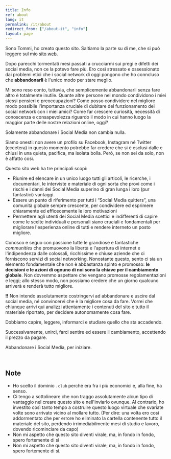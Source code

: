 ```yaml
---
title: Info
ref: about
lang: it
permalink: /it/about
redirect_from: ["/about-it", "info"]
layout: page
---
```

Sono Tommi, ho creato questo sito. Saltiamo la parte su di me, che si può leggere sul mio [sito web](https://tommi.space/tuffo#about).

Dopo parecchi tormentati mesi passati a crucciarmi sui pregi e difetti dei social media, non ce la potevo fare più. Ero così stressato e ossessionato dai problemi etici che i social network di oggi pongono che ho conncluso che **abbandonarli** è l'unico modo per stare meglio.

Mi sono reso conto, tuttavia, che semplicemente abbandonarli senza fare altro è totalmente inutile. Quante altre persone nel mondo condividono i miei stessi pensieri e preoccupazioni? Come posso condividere nel migliore modo possibile l'importanza cruciale di dubitare del funzionamento dei social network con i miei amici? Come far crescere curiosità, necessità di conoscenza e consapevolezza riguardo il modo in cui hanno luogo la maggior parte delle nostre relazioni online, oggi?

Solamente abbandonare i Social Media non cambia nulla.

Siamo onesti: non avere un profilo su Facebook, Instagram né Twitter (eccetera) in questo momento potrebbe far credere che si è esclusi dalle e chiusi in una quieta, pacifica, ma isolata bolla. Però, se non sei da solo, non è affatto così.

Questo sito web ha tre principali scopi:

- Riunire ed elencare in un unico luogo tutti gli articoli, le ricerche, i documentari, le interviste e materiale di ogni sorta che provi come i rischi e i danni dei Social Media superino di gran lunga i loro (pur fantastici) vantaggi.
- Essere un punto di riferimento per tutti i “Social Media quitters”, una comunità globale sempre crescente, per condividere ed esprimere chiaramente ed efficecemente le loro motivazioni
- Permettere agli utenti dei Social Media scettici e indifferenti di capire come le scelte individuali e personali siano cruciali e fondamentali per migliorare l'esperienza online di tutti e rendere interneto un posto migliore.

Conosco e seguo con passione tutte le grandiose e fantastiche *communities* che promuovono la libertà e l'apertura di internet e l'indipendenza dalle colossali, ricchissime e chiuse aziende che ci forniscono servizi di social networking. Nonostante questo, sento ci sia un elemento fondamentale che non è abbastanza spinto e promosso: **le decisioni e le azioni di ognuno di noi sono la chiave per il cambiamento globale**. Non dovremmo aspettare che vengano promosse regolamentazioni e leggi; allo stesso modo, non possiamo credere che un giorno qualcuno arriverà e renderà tutto migliore.

**!!** Non intendo assolutamente costringervi ad abbandonare e uscire dal social media, né convincervi che è la migliore cosa da fare. Vorrei che chiunque arrivi qui analizzi attentamente i contenuti del sito e tutto il materiale riportato, per decidere autonomamente cosa fare.

Dobbiamo capire, leggere, informarci e studiare quello che sta accadendo.

Successivamente, unirci, farci sentire ed essere il cambiamento, accettendo il prezzo da pagare.

Abbandonare i Social Media, per iniziare.

<br>

## Note

- Ho scelto il dominio `.club` perché era fra i più economici e, alla fine, ha senso.
- Ci tengo a sottolineare che non traggo assolutamente alcun tipo di vantaggio nel creare questo sito e nell'inviarlo ovunque. Al contrario, ho investito così tanto tempo a costruire questo luogo virtuale che svariate volte sono arrivato vicino al mollare tutto. (Per dire: una volta ero così addormentato che per errore ho eliminato la cartella contenente tutto il materiale del sito, perdendo irrimediabilmente mesi di studio e lavoro, dovendo ricominciare da capo)
- Non mi aspetto che questo sito diventi virale, ma, in fondo in fondo, spero fortemente di sì
- Non mi aspetto che questo sito diventi virale, ma, in fondo in fondo, spero fortemente di sì.
